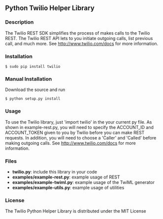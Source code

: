 ## Python Twilio Helper Library

### Description
The Twilio REST SDK simplifies the process of makes calls to the Twilio REST.
The Twilio REST API lets to you initiate outgoing calls, list previous call,
and much more.  See http://www.twilio.com/docs for more information.

### Installation

    $ sudo pip install twilio
    
### Manual Installation
Download the source and run

    $ python setup.py install

### Usage
To use the Twilio library, just 'import
twilio' in the your current py file. As shown in example-rest.py, you will need to specify the ACCOUNT_ID and ACCOUNT_TOKEN given to you by Twilio before you can make REST requests. In
addition, you will need to choose a 'Caller' and 'Called' before making
outgoing calls. See http://www.twilio.com/docs for more information.

### Files
  * **twilio.py**: include this library in your code
  * **examples/example-rest.py**: example usage of REST
  * **examples/example-twiml.py**: example usage of the TwiML generator
  * **examples/example-utils.py**: example usage of utilities

### License
The Twilio Python Helper Library is distributed under the MIT License